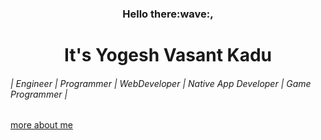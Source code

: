 <link href=https://cdnjs.cloudflare.com/ajax/libs/bootstrap/5.0.2/css/bootstrap.min.css />
<div>
  <h3 align="center">Hello there:wave:,</h6>
  <h1 align="center">It's Yogesh Vasant Kadu</h6>
  <h6 class="text-info">| Engineer | Programmer | WebDeveloper | Native App Developer | Game Programmer |</h6>
  <a href="https://bitloader0o0.web.app" target="_blank" class="text-white text-decoration-none border border-1 mx-auto px-4 py-2 rounded rounded-3"> more about me </a>
</div>
